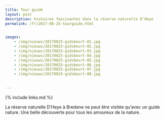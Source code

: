 ```yaml
---
title: Tour guidé 
layout: post
description: histoires fascinantes dans la réserve naturelle D’Heye
permalink: /fr/2017-08-25-tourguide.html

    
images: 
    - /img/nieuws/20170825-gidsbeurt-01.jpg
    - /img/nieuws/20170825-gidsbeurt-02.jpg
    - /img/nieuws/20170825-gidsbeurt-03.jpg
    - /img/nieuws/20170825-gidsbeurt-04.jpg
    - /img/nieuws/20170825-gidsbeurt-05.jpg
    - /img/nieuws/20170825-gidsbeurt-06.jpg
    - /img/nieuws/20170825-gidsbeurt-07.jpg
    - /img/nieuws/20170825-gidsbeurt-08.jpg
    
    
---
```


{% include links.md %}

La réserve naturelle D’Heye à Bredene ne peut être visitée qu’avec un guide nature. Une belle découverte pour tous les amoureux de la nature.

